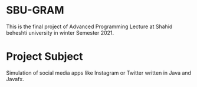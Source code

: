 # SBU-GRAM
This is the final project of Advanced Programming Lecture at Shahid beheshti university in winter Semester 2021.

# Project Subject
Simulation of social media apps like Instagram or Twitter written in Java and Javafx.
